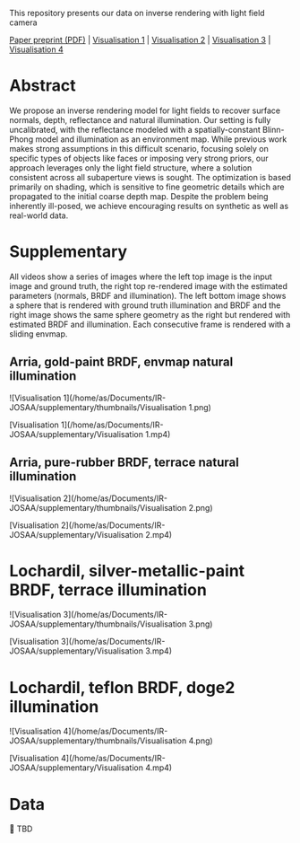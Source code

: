 This repository presents our data on inverse rendering with light field camera

[Paper preprint (PDF)](paper-preprint.pdf) | [Visualisation 1](TBD) | [Visualisation 2](TBD) | [Visualisation 3](TBD) | [Visualisation 4](TBD) 

# Abstract 
We propose an inverse rendering model for light fields to recover surface normals, depth, reflectance and natural illumination. Our setting is fully uncalibrated, with the reflectance modeled with a spatially-constant Blinn-Phong model and illumination as an environment map. While previous work makes strong assumptions in this difficult scenario, focusing solely on specific types of objects like faces or imposing very strong priors, our approach leverages only the light field structure, where a solution consistent across all subaperture views is sought. The optimization is based primarily on shading, which is sensitive to fine geometric details which are propagated to the initial coarse depth map. Despite the problem being inherently ill-posed, we achieve encouraging results on synthetic as well as real-world data.

# Supplementary

All videos show a series of images where the left top image is the input image and ground truth, the right top re-rendered image with the estimated parameters (normals, BRDF and illumination). The left bottom image shows a sphere that is rendered with ground truth illumination and BRDF and the right image shows the same sphere geometry as the right but rendered with estimated BRDF and illumination. Each consecutive frame is rendered with a sliding envmap.

## Arria, gold-paint BRDF, envmap natural illumination 
![Visualisation 1](/home/as/Documents/IR-JOSAA/supplementary/thumbnails/Visualisation 1.png)

[Visualisation 1](/home/as/Documents/IR-JOSAA/supplementary/Visualisation 1.mp4)

  ## Arria, pure-rubber BRDF, terrace natural illumination 
![Visualisation 2](/home/as/Documents/IR-JOSAA/supplementary/thumbnails/Visualisation 2.png)

[Visualisation 2](/home/as/Documents/IR-JOSAA/supplementary/Visualisation 2.mp4)

# Lochardil, silver-metallic-paint BRDF, terrace illumination
![Visualisation 3](/home/as/Documents/IR-JOSAA/supplementary/thumbnails/Visualisation 3.png)

[Visualisation 3](/home/as/Documents/IR-JOSAA/supplementary/Visualisation 3.mp4)

# Lochardil, teflon BRDF, doge2 illumination
![Visualisation 4](/home/as/Documents/IR-JOSAA/supplementary/thumbnails/Visualisation 4.png)

[Visualisation 4](/home/as/Documents/IR-JOSAA/supplementary/Visualisation 4.mp4)


# Data 
💪 TBD

